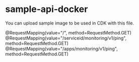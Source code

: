 # sample-api-docker
You can upload sample image to be used in CDK with this file.  

@RequestMapping(value="/", method=RequestMethod.GET)  
@RequestMapping(value="/serviceid/monitoring/v1/ping", method=RequestMethod.GET)  
@RequestMapping(value="/apps/monitoring/v1/ping", method=RequestMethod.GET)  
